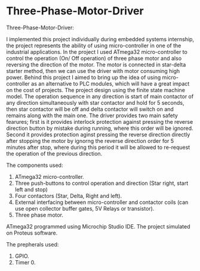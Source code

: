# Three-Phase-Motor-Driver

Three-Phase-Motor-Driver:

I implemented this project individually during embedded systems internship, the project represents the ability of using micro-controller in one of the industrial applications. In the project I used ATmega32 micro-controller to control the operation (On/ Off operation) of three phase motor and also reversing the direction of the motor. The motor is connected in star-delta starter method, then we can use the driver with motor consuming high power. Behind this project I aimed to bring up the idea of using micro-controller as an alternative to PLC modules, which will have a great impact on the cost of projects.
The project design using the finite state machine model.
The operation sequence in any direction is start of main contactor of any direction simultaneously with star contactor and hold for 5 seconds, then star contactor will be off and delta contactor will switch on and remains along with the main one.
The driver provides two main safety fearures; first is it provides interlock protection against pressing the reverse direction button by mistake during running, where this order will be ignored. Second it provides protection aginst pressing the reverse direction directly after stopping the motor by ignorng the reverse direction order for 5 minutes after stop, where during this period it will be allowed to re-request the operation of the previous direction.

The components used:

1. ATmega32 micro-controller.
2. Three push-buttons to control operation and direction (Star right, start left and stop)
3. Four contactors (Star, Delta, Right and left).
4. External interfacing between micro-controller and contactor coils (can use open collector buffer gates, 5V Relays or transistor).
5. Three phase motor.

ATmega32 programmed using Microchip Studio IDE. The project simulated on Proteus software.

The prepherals used:

1. GPIO.
2. Timer 0.
